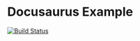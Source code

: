 # Docusaurus Example 

[![Build Status](https://cloud.drone.io/api/badges/Backstabe/docusaurus-example/status.svg)](https://cloud.drone.io/Backstabe/docusaurus-example)

